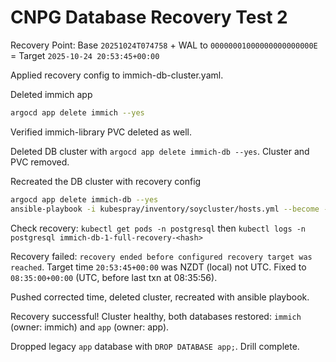 # CNPG Database Recovery Test 2

Recovery Point: Base `20251024T074758` + WAL to `00000001000000000000000E` = Target `2025-10-24 20:53:45+00:00`

Applied recovery config to immich-db-cluster.yaml.

Deleted immich app

```bash
argocd app delete immich --yes
```

Verified immich-library PVC deleted as well.

Deleted DB cluster with `argocd app delete immich-db --yes`. Cluster and PVC removed.

Recreated the DB cluster with recovery config

```bash
argocd app delete immich-db --yes
ansible-playbook -i kubespray/inventory/soycluster/hosts.yml --become --become-user=root --user ubuntu playbooks/deploy-argocd-apps.yml --tags immich-db
```

Check recovery: `kubectl get pods -n postgresql` then `kubectl logs -n postgresql immich-db-1-full-recovery-<hash>`

Recovery failed: `recovery ended before configured recovery target was reached`. Target time `20:53:45+00:00` was NZDT (local) not UTC. Fixed to `08:35:00+00:00` (UTC, before last txn at 08:35:56).

Pushed corrected time, deleted cluster, recreated with ansible playbook.

Recovery successful! Cluster healthy, both databases restored: `immich` (owner: immich) and `app` (owner: app).

Dropped legacy `app` database with `DROP DATABASE app;`. Drill complete.
